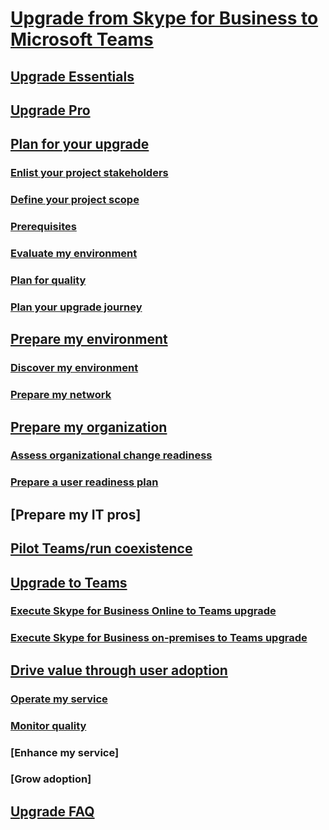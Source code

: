 # [Upgrade from Skype for Business to Microsoft Teams](index.md)
## [Upgrade Essentials](../upgrade-essentials.md)
## [Upgrade Pro](../upgrade-pro.md)
<!-- ### [Tutorial: Journey from Skype for Business to Teams](../Tutorial-Journey-SkypeforBusiness-to-Teams.yml) -->
## [Plan for your upgrade](../upgrade-plan-journey.md)
### [Enlist your project stakeholders](../upgrade-enlist-stakeholders.md)
### [Define your project scope](../upgrade-define-project-scope.md)
### [Prerequisites](../upgrade-plan-journey-prerequisites.md)
### [Evaluate my environment](../upgrade-plan-journey-evaluate-environment.md)
### [Plan for quality](../upgrade-plan-for-quality.md)
### [Plan your upgrade journey](../upgrade-plan-upgrade-journey.md)
## [Prepare my environment](../upgrade-prepare-environment.md)
### [Discover my environment](../upgrade-prepare-environment-discover-environment.md)
### [Prepare my network](../upgrade-prepare-environment-prepare-network.md)
## [Prepare my organization](../upgrade-prepare-organization.md)
### [Assess organizational change readiness](../upgrade-org-change-readiness.md)
### [Prepare a user readiness plan](../upgrade-user-readiness.md)
## [Prepare my IT pros]
## [Pilot Teams/run coexistence](../pilot-essentials.md)
## [Upgrade to Teams](../upgrade-to-teams.md)
### [Execute Skype for Business Online to Teams upgrade](../upgrade-to-Teams-execute-SkypeforBusinessOnline)
### [Execute Skype for Business on-premises to Teams upgrade](../upgrade-to-Teams-execute-SkypeforBusinessOnpremises)
## [Drive value through user adoption](../continue-journey.md)
### [Operate my service](../upgrade-operate-my-service.md)
### [Monitor quality](../upgrade-monitor-quality.md)
### [Enhance my service]
### [Grow adoption]
## [Upgrade FAQ](../FAQ-journey.md)